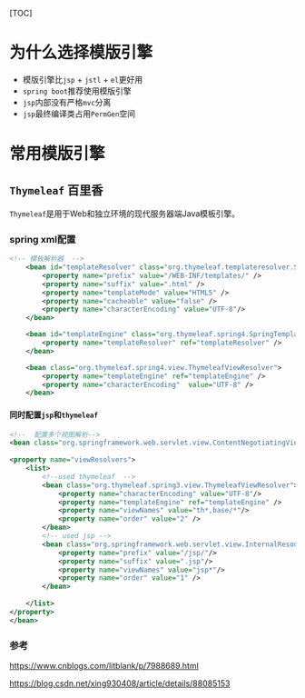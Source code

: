 [TOC]

# 为什么选择模版引擎

- 模版引擎比`jsp` + `jstl` + `el`更好用
- `spring boot`推荐使用模版引擎
- `jsp`内部没有严格`mvc`分离
- `jsp`最终编译类占用`PermGen`空间

# 常用模版引擎

## `Thymeleaf` 百里香

`Thymeleaf`是用于Web和独立环境的现代服务器端Java模板引擎。

### spring xml配置

```xml
<!-- 模板解析器  -->
    <bean id="templateResolver" class="org.thymeleaf.templateresolver.ServletContextTemplateResolver">
        <property name="prefix" value="/WEB-INF/templates/" />
        <property name="suffix" value=".html" />
        <property name="templateMode" value="HTML5" />
        <property name="cacheable" value="false" />
        <property name="characterEncoding" value="UTF-8"/>
    </bean>

    <bean id="templateEngine" class="org.thymeleaf.spring4.SpringTemplateEngine">
        <property name="templateResolver" ref="templateResolver" />
    </bean>

    <bean class="org.thymeleaf.spring4.view.ThymeleafViewResolver">
        <property name="templateEngine" ref="templateEngine" />
        <property name="characterEncoding"  value="UTF-8" />
    </bean>
```

#### 同时配置`jsp`和`thymeleaf`

```xml
<!--  配置多个视图解析-->
<bean class="org.springframework.web.servlet.view.ContentNegotiatingViewResolver">
 
<property name="viewResolvers">
    <list>
        <!--used thymeleaf  -->
        <bean class="org.thymeleaf.spring3.view.ThymeleafViewResolver">
            <property name="characterEncoding" value="UTF-8"/>
            <property name="templateEngine" ref="templateEngine" />
            <property name="viewNames" value="th*,base/*"/>
            <property name="order" value="2" />
        </bean>
        <!-- used jsp -->
        <bean class="org.springframework.web.servlet.view.InternalResourceViewResolver">
            <property name="prefix" value="/jsp/"/>
            <property name="suffix" value=".jsp"/>
            <property name="viewNames" value="jsp*"/>
            <property name="order" value="1" />
        </bean>
 
    </list>
</property>
</bean>
```
### 参考

https://www.cnblogs.com/litblank/p/7988689.html

https://blog.csdn.net/xing930408/article/details/88085153

